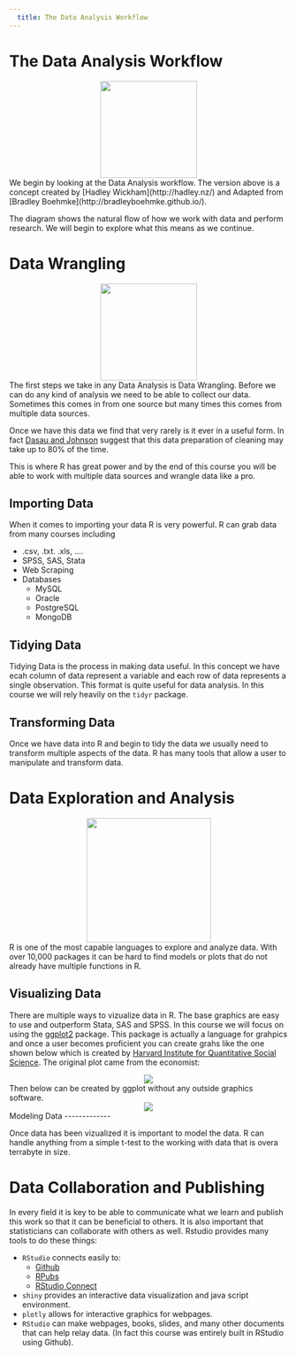 ```yaml
---
  title: The Data Analysis Workflow
---
```


The Data Analysis Workflow
==========================

<center>
<img src="{{site.baseurl}}/img/wf1.png" style="height:175px">
</center>
We begin by looking at the Data Analysis workflow. The version above is
a concept created by [Hadley Wickham](http://hadley.nz/) and Adapted
from [Bradley Boehmke](http://bradleyboehmke.github.io/).

The diagram shows the natural flow of how we work with data and perform
research. We will begin to explore what this means as we continue.

Data Wrangling
==============

<center>
<img src="{{site.baseurl}}/img/wf2.png" style="height:175px">
</center>
The first steps we take in any Data Analysis is Data Wrangling. Before
we can do any kind of analysis we need to be able to collect our data.
Sometimes this comes in from one source but many times this comes from
multiple data sources.

Once we have this data we find that very rarely is it ever in a useful
form. In fact [Dasau and
Johnson](http://www.wiley.com/WileyCDA/WileyTitle/productCd-0471268518.html)
suggest that this data preparation of cleaning may take up to 80% of the
time.

This is where R has great power and by the end of this course you will
be able to work with multiple data sources and wrangle data like a pro.

Importing Data
--------------

When it comes to importing your data R is very powerful. R can grab data
from many courses including

-   .csv, .txt. .xls, ....
-   SPSS, SAS, Stata
-   Web Scraping
-   Databases
    -   MySQL
    -   Oracle
    -   PostgreSQL
    -   MongoDB

Tidying Data
------------

Tidying Data is the process in making data useful. In this concept we
have ecah column of data represent a variable and each row of data
represents a single observation. This format is quite useful for data
analysis. In this course we will rely heavily on the `tidyr` package.

Transforming Data
-----------------

Once we have data into R and begin to tidy the data we usually need to
transform multiple aspects of the data. R has many tools that allow a
user to manipulate and transform data.

Data Exploration and Analysis
=============================

<center>
<img src="{{site.baseurl}}/img/wf6.png" style="height:225px">
</center>
R is one of the most capable languages to explore and analyze data. With
over 10,000 packages it can be hard to find models or plots that do not
already have multiple functions in R.

Visualizing Data
----------------

There are multiple ways to vizualize data in R. The base graphics are
easy to use and outperform Stata, SAS and SPSS. In this course we will
focus on using the [ggplot2](http://ggplot2.org/) package. This package
is actually a language for grahpics and once a user becomes proficient
you can create grahs like the one shown below which is created by
[Harvard Institute for Quantitative Social
Science](http://www.iq.harvard.edu/event/introduction-r-graphics-ggplot2-0).
The original plot came from the economist:

<center>
<img src="{{site.baseurl}}/img/ggplot_orig.png" >
</center>
Then below can be created by ggplot without any outside graphics
software.

<center>
<img src="{{site.baseurl}}/img/ggplot_R.png" >
</center>
Modeling Data
-------------

Once data has been vizualized it is important to model the data. R can
handle anything from a simple t-test to the working with data that is
overa terrabyte in size.

Data Collaboration and Publishing
=================================

In every field it is key to be able to communicate what we learn and
publish this work so that it can be beneficial to others. It is also
important that statisticians can collaborate with others as well.
Rstudio provides many tools to do these things:

-   `RStudio` connects easily to:
    -   [Github](https://www.github.com/)
    -   [RPubs](https://rpubs.com/)
    -   [RStudio Connect](https://www.rstudio.com/products/connect/)
-   `shiny` provides an interactive data visualization and java
    script environment.
-   `plotly` allows for interactive graphics for webpages.
-   `RStudio` can make webpages, books, slides, and many other documents
    that can help relay data. (In fact this course was entirely built in
    RStudio using Github).
